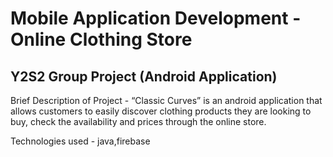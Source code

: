 # Mobile Application Development - Online Clothing Store

## Y2S2 Group Project (Android Application)

Brief Description of Project - “Classic Curves” is an android application that allows customers to easily discover clothing products they are looking to buy, check the availability and prices through the online store.


Technologies used - java,firebase
